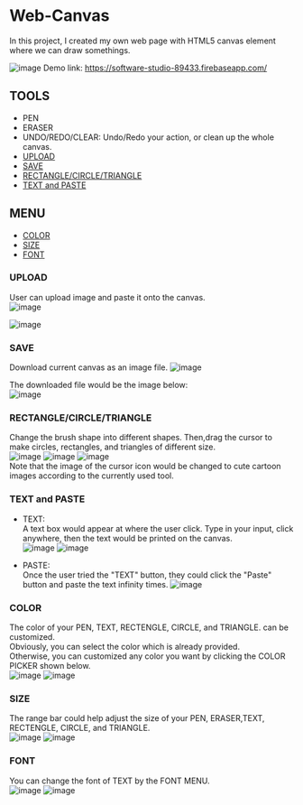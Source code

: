 # Web-Canvas
In this project, I created my own web page with HTML5 canvas element where we can draw somethings.  
 
![image](https://user-images.githubusercontent.com/86723888/179046028-a8b2133b-0ae1-4322-a382-9951c1d773d5.png)
Demo link:  https://software-studio-89433.firebaseapp.com/ 

## TOOLS
* PEN
* ERASER
* UNDO/REDO/CLEAR: Undo/Redo your action, or clean up the whole canvas. 
* [UPLOAD](#UPLOAD)
* [SAVE](#SAVE)
* [RECTANGLE/CIRCLE/TRIANGLE](#RECTANGLE/CIRCLE/TRIANGLE)
* [TEXT and PASTE](#TEXT-and-PASTE)  
## MENU
* [COLOR](#COLOR)  
* [SIZE](#SIZE)  
* [FONT](#FONT)  
  
### UPLOAD
User can upload image and paste it onto the canvas.  
![image](https://user-images.githubusercontent.com/86723888/179055674-f95719a2-367c-4458-b761-cd027377e1ce.png)      
  
    
      

  
![image](https://user-images.githubusercontent.com/86723888/179055900-55c43c7f-a8f0-4ba1-b5e8-d95e315c24c2.png)





### SAVE
Download current canvas as an image file.
![image](https://user-images.githubusercontent.com/86723888/179056251-24f69220-bfdb-4095-bf6e-bba9caa37bff.png)
  
    
      

  
The downloaded file would be the image below:  
![image](https://user-images.githubusercontent.com/86723888/179056344-25912be3-0f4a-49c3-b879-1998153d0725.png)




### RECTANGLE/CIRCLE/TRIANGLE
Change the brush shape into different shapes.
Then,drag the cursor to make circles, rectangles, and triangles of different size.   
![image](https://user-images.githubusercontent.com/86723888/179053757-43703d24-cb99-40b8-bce3-49b66e37425c.png)
![image](https://user-images.githubusercontent.com/86723888/179053013-0cac8929-824f-4a90-ba9c-6ce00bf0a4f5.png)
![image](https://user-images.githubusercontent.com/86723888/179360578-9497ce6a-a5ec-475f-8172-71e5b98c11f7.png)  
Note that the image of the cursor icon would be changed to cute cartoon images according to the currently used tool. 



### TEXT and PASTE
* TEXT:  
A text box would appear at where the user click. Type in your input, click anywhere, then the text would be printed on the canvas.  
![image](https://user-images.githubusercontent.com/86723888/179060811-8212e50e-972b-4894-b4d6-6e3ee3691ae3.png)
![image](https://user-images.githubusercontent.com/86723888/179060834-a5194a80-f3c8-4e88-b001-12dc807c71ea.png)

* PASTE:   
Once the user tried the "TEXT" button, they could click the "Paste" button and paste the text infinity times.
![image](https://user-images.githubusercontent.com/86723888/179061317-4b67ffc3-f58d-4233-bd8a-c4f0c7aaf964.png)

### COLOR
The color of your PEN, TEXT, RECTENGLE, CIRCLE, and TRIANGLE. can be customized.  
Obviously, you can select the color which is already provided.  
Otherwise, you can customized any color you want by clicking the COLOR PICKER shown below.    
![image](https://user-images.githubusercontent.com/86723888/179363572-0079870f-bd37-4692-97e1-8f11a55f5798.png)
![image](https://user-images.githubusercontent.com/86723888/179363552-cb3f9bd3-899b-4bd2-a0ca-18d8b2591075.png)



### SIZE
The range bar could help adjust the size of your PEN, ERASER,TEXT, RECTENGLE, CIRCLE, and TRIANGLE.  
![image](https://user-images.githubusercontent.com/86723888/179363593-cdf8b658-f780-4f17-afe9-0916a00c9810.png)
![image](https://user-images.githubusercontent.com/86723888/179363748-523b7dd7-44a5-4122-b821-a137dc513a16.png)


### FONT
You can change the font of TEXT by the FONT MENU.  
![image](https://user-images.githubusercontent.com/86723888/179363765-660e4df8-bd64-4f7d-9878-60f30d40b12d.png)
![image](https://user-images.githubusercontent.com/86723888/179363834-daedae66-25c4-4182-8029-c6591b55840b.png)



